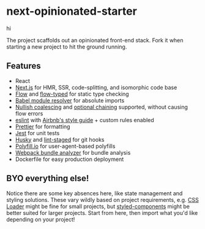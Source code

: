 # next-opinionated-starter

hi

The project scaffolds out an opinionated front-end stack. Fork it when starting a new project to hit the ground running. 

## Features

- React
- [Next.js](https://github.com/zeit/next.js/) for HMR, SSR, code-splitting, and isomorphic code base
- [Flow](https://github.com/facebook/flow) and [flow-typed](https://github.com/flow-typed/flow-typed) for static type checking
- [Babel module resolver](https://github.com/tleunen/babel-plugin-module-resolver) for absolute imports
- [Nullish coalescing](https://babeljs.io/docs/en/babel-plugin-proposal-nullish-coalescing-operator) and [optional chaining](https://babeljs.io/docs/en/babel-plugin-proposal-optional-chaining) supported, without causing flow errors
- [eslint](https://github.com/eslint/eslint) with [Airbnb's style guide](https://github.com/airbnb/javascript) + custom rules enabled
- [Prettier](https://github.com/prettier/prettier) for formatting
- [Jest](https://github.com/facebook/jest) for unit tests
- [Husky](https://github.com/typicode/husky) and [lint-staged](https://github.com/okonet/lint-staged) for git hooks
- [Polyfill.io](https://github.com/financial-times/polyfill-service) for user-agent-based polyfills
- [Webpack bundle analyzer](https://github.com/webpack-contrib/webpack-bundle-analyzer) for bundle analysis
- Dockerfile for easy production deployment

## BYO everything else! 

Notice there are some key absences here, like state management and styling solutions. These vary wildly based on project requirements, e.g. [CSS Loader](https://github.com/webpack-contrib/css-loader) might be fine for small projects, but [styled-components](https://github.com/styled-components/styled-components) might be better suited for larger projects. Start from here, then import what you'd like depending on your project!